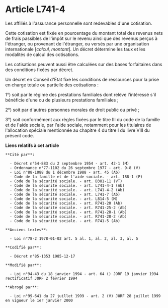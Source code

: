# Article L741-4

Les affiliés à l'assurance personnelle sont redevables d'une cotisation. 

Cette cotisation est fixée en pourcentage du montant total des revenus nets de frais passibles de l'impôt sur le revenu ainsi
que des revenus perçus à l'étranger, ou provenant de l'étranger, ou versés par une organisation internationale [*calcul,
montant*]. Un décret détermine les taux et les modalités de calcul des cotisations.

Les cotisations peuvent aussi être calculées sur des bases forfaitaires dans des conditions fixées par décret. 

Un décret en Conseil d'Etat fixe les conditions de ressources pour la prise en charge totale ou partielle des cotisations : 

1°) soit par le régime des prestations familiales dont relève l'intéressé s'il bénéficie d'une ou de plusieurs prestations
familiales ; 

2°) soit par d'autres personnes morales de droit public ou privé ;

3°) soit conformément aux règles fixées par le titre III du code de la famille et de l'aide sociale, par l'aide sociale,
notamment pour les titulaires de l'allocation spéciale mentionnée au chapitre 4 du titre I du livre VIII du présent code.

**Liens relatifs à cet article**

	**Cité par**:

	  - Décret n°54-883 du 2 septembre 1954 - art. 42-1 (M)
	  - Ordonnance n°77-1102 du 26 septembre 1977 - art. 9-8 (V)
	  - Loi n°88-1088 du 1 décembre 1988 - art. 45 (Ab)
	  - Code de la famille et de l'aide sociale. - art. 188-1 (P)
	  - Code de la sécurité sociale. - art. D381-11 (VT)
	  - Code de la sécurité sociale. - art. L741-4-1 (Ab)
	  - Code de la sécurité sociale. - art. L741-4-2 (Ab)
	  - Code de la sécurité sociale. - art. L741-7 (Ab)
	  - Code de la sécurité sociale. - art. L814-5 (M)
	  - Code de la sécurité sociale. - art. R741-20 (Ab)
	  - Code de la sécurité sociale. - art. R741-25-2 (Ab)
	  - Code de la sécurité sociale. - art. R741-28-1 (Ab)
	  - Code de la sécurité sociale. - art. R741-28-2 (Ab)
	  - Code de la sécurité sociale. - art. R741-5 (Ab)

	**Anciens textes**:

	  - Loi n°78-2 1978-01-02 art. 5 al. 1, al. 2, al. 3, al. 5

	**Codifié par**:

	  - Décret n°85-1353 1985-12-17

	**Modifié par**:

	  - Loi n°94-43 du 18 janvier 1994 - art. 64 () JORF 19 janvier 1994 rectificatif JORF 2 février 1994

	**Abrogé par**:

	  - Loi n°99-641 du 27 juillet 1999 - art. 2 (V) JORF 28 juillet 1999 en vigueur le 1er janvier 2000
